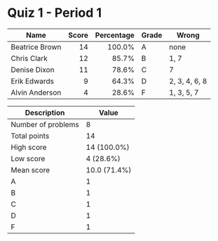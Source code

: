 # Quiz 1 - Period 1

Name | Score | Percentage | Grade | Wrong
-----|------:|-----------:|-------|-------
Beatrice Brown | 14 | 100.0% | A | none
Chris Clark | 12 | 85.7% | B | 1, 7
Denise Dixon | 11 | 78.6% | C | 7
Erik Edwards | 9 | 64.3% | D | 2, 3, 4, 6, 8
Alvin Anderson | 4 | 28.6% | F | 1, 3, 5, 7

Description        | Value
-------------------|------------
Number of problems | 8
Total points       | 14
High score         | 14 (100.0%)
Low score          | 4 (28.6%)
Mean score         | 10.0 (71.4%)
A                  | 1
B                  | 1
C                  | 1
D                  | 1
F                  | 1

